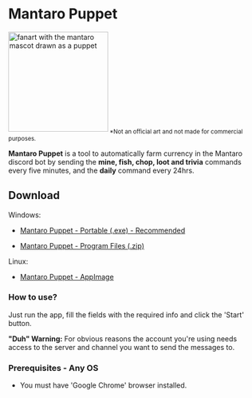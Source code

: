 # Mantaro Puppet

<img src="https://i.imgur.com/kQxu5HK.png" alt="fanart with the mantaro mascot drawn as a puppet" width="200"/><sub> *Not an official art and not made for commercial purposes.</sub>


**Mantaro Puppet** is a tool to automatically farm currency in the Mantaro discord bot by sending the **mine, fish, chop, loot and trivia** commands every five minutes, and the **daily** command every 24hrs.

## Download

Windows: 

- [Mantaro Puppet - Portable (.exe) - Recommended](https://gitlab.com/nidralc/mantaro-puppet/-/raw/master/dist/Mantaro%20Puppet%200.1.0-win-portable.exe)

- [Mantaro Puppet - Program Files (.zip)](https://gitlab.com/nidralc/mantaro-puppet/-/raw/master/dist/Mantaro%20Puppet%200.1.0-win.zip)

Linux:

- [Mantaro Puppet - AppImage](https://gitlab.com/nidralc/mantaro-puppet/-/raw/master/dist/Mantaro%20Puppet-0.1.0.AppImage)

### How to use?

Just run the app, fill the fields with the required info and click the 'Start' button.

**"Duh" Warning:** For obvious reasons the account you're using needs access to the server and channel you want to send the messages to.

### Prerequisites - Any OS

- You must have 'Google Chrome' browser installed.
